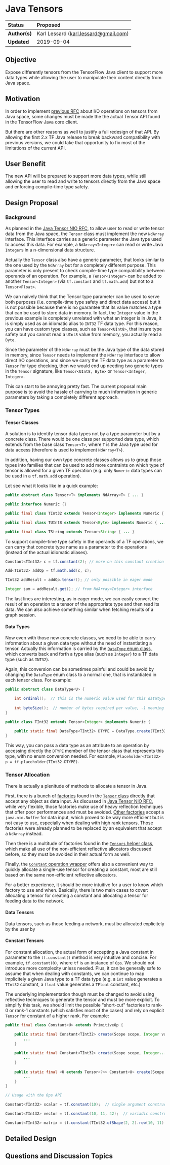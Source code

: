 # Java Tensors
| Status        | Proposed       |
:-------------- |:---------------------------------------------------- |
| **Author(s)** | Karl Lessard (karl.lessard@gmail.com) |
| **Updated**   | 2019-09-04                                           |

## Objective

Expose differently tensors from the TensorFlow Java client to support more data types while allowing the user
to manipulate their content directly from Java space.

## Motivation

In order to implement [previous RFC](https://github.com/karllessard/community/blob/master/sigs/jvm/rfcs/20190606-java-tensor-io.md)
about I/O operations on tensors from Java space, some changes must be made the the actual Tensor API found in 
the TensorFlow Java core client.

But there are other reasons as well to justify a full redesign of that API. By allowing the first 2.x TF Java
release to break backward compatibility with previous versions, we could take that opportunity to fix most of
the limitations of the current API.

## User Benefit

The new API will be prepared to support more data types, while still allowing the user to read and write to tensors
directly from the Java space and enforcing compile-time type safety.

## Design Proposal

### Background

As planned in the [Java Tensor NIO RFC](https://github.com/karllessard/community/blob/master/sigs/jvm/rfcs/20190606-java-tensor-io.md), 
 to allow user to read or write tensor data from the Java space, the `Tensor` class must implement the 
new `NdArray` interface. This interface carries as a generic parameter the Java type used to access this data. 
For example, a `NdArray<Integer>` can read or write Java `Integer`s in a n-dimensional data structure.

Actually the `Tensor` class also have a generic parameter, that looks similar to the one used by the `NdArray` but 
for a completely different purpose. This parameter is only present to check compile-time type compatibility between 
operands of an operation. For example, a `Tensor<Integer>` can be added to another `Tensor<Integer>` (via `tf.constant` 
and `tf.math.add`) but not to a `Tensor<Float>`.

We can naively think that the Tensor type parameter can be used to serve both purposes (i.e. compile-time type safety
and direct data access) but it is not possible because there is no guarantee that its value matches a type that can be used
to store data in memory. In fact, the `Integer` value in the previous example is completely unrelated with what 
an integer is in Java, it is simply used as an idiomatic alias to `INT32` TF data type. For this reason, you can
have custom type classes, such as `Tensor<UInt8>`, that insure type safety but you cannot read a `UInt8`
value from memory, you actually read a `Byte`. 

Since the parameter of the `NdArray` must be the Java type of the data stored in memory, since `Tensor` needs
to implement the `NdArray` interface to allow direct I/O operations, and since we carry the TF data type as a
parameter to `Tensor` for type checking, then we would end up needing two generic types in the `Tensor`
signature, like `Tensor<UInt8, Byte>` or `Tensor<Integer, Integer>`. 

This can start to be annoying pretty fast. The current proposal main purpose is to avoid the hassle of carrying
to much information in generic parameters by taking a completely different approach.

### Tensor Types

#### Tensor Classes

A solution is to identify tensor data types not by a type parameter but by a concrete class. There would be
one class per supported data type, which extends from the base class `Tensor<T>`, where `T` is the Java type
used for data access (therefore is used to implement `NdArray<T>`).

In addition, having our own type concrete classes allows us to group those types into families that can be
used to add more contraints on which type of tensor is allowed for a given TF operation (e.g. only `Numeric`
data types can be used in a `tf.math.add` operation).

Let see what it looks like in a quick example:

```java
public abstract class Tensor<T> implements NdArray<T> { ... }

public interface Numeric {}

public final class TInt32 extends Tensor<Integer> implements Numeric { ... }

public final class TUInt8 extends Tensor<Byte> implements Numeric { ... }

public final class TString extends Tensor<String> { ... }
```

To support compile-time type safety in the operands of a TF operations, we can carry that concrete type name
as a parameter to the operations (instead of the actual idiomatic aliases).

```java
Constant<TInt32> c = tf.constant(2); // more on this constant creation in the next section...

Add<TInt32> addOp = tf.math.add(c, c);

TInt32 addResult = addOp.tensor(); // only possible in eager mode

Integer sum = addResult.get(); // from NdArray<Integer> interface
```

The last lines are interesting, as in eager mode, we can easily convert the result of an operation to a tensor
of the appropriate type and then read its data. We can also achieve something similar when fetching results
of a graph session.

#### Data Types

Now even with those new concrete classes, we need to be able to carry information about a given data type without
the need of instantiating a tensor. Actually this information is carried by the [`DataType` enum class](https://github.com/karllessard/tensorflow/blob/master/tensorflow/java/src/main/java/org/tensorflow/DataType.java),
which converts back and forth a type alias (such as `Integer`) to a TF data type (such as `INT32`).

Again, this conversion can be sometimes painful and could be avoid by changing the `DataType` enum class to a 
normal one, that is instantiated in each tensor class. For example:

```java
public abstract class DataType<U> {

    int ordinal();  // this is the numeric value used for this datatype by the C++ core
    
    int byteSize();  // number of bytes required per value, -1 meaning undefined
}

public class TInt32 extends Tensor<Integer> implements Numeric {

    public static final DataType<TInt32> DTYPE = DataType.create(TInt32.class, 3, 4);
}
```

This way, you can pass a data type as an attribute to an operation by accessing directly the `DTYPE` member
of the tensor class that represents this type, with no enum conversion needed. For example, 
`Placeholder<TInt32> p = tf.placeholder(TInt32.DTYPE)`.

### Tensor Allocation

There is actually a plenitude of methods to allocate a tensor in Java.

First, there is a bunch of [factories](https://github.com/karllessard/tensorflow/blob/44ebaf12e7f196ef621413ce90c48bb9ae5f7522/tensorflow/java/src/main/java/org/tensorflow/Tensor.java#L105)
found in the [`Tensor` class](https://github.com/karllessard/tensorflow/blob/master/tensorflow/java/src/main/java/org/tensorflow/Tensor.java)
directly that accept any object as data input. As discussed in [Java Tensor NIO RFC](https://github.com/karllessard/community/blob/master/sigs/jvm/rfcs/20190606-java-tensor-io.md), while very
flexible, those factories make use of heavy reflection techniques that offer poor performances and must be avoided.
[Other factories](https://github.com/karllessard/tensorflow/blob/44ebaf12e7f196ef621413ce90c48bb9ae5f7522/tensorflow/java/src/main/java/org/tensorflow/Tensor.java#L167)
accept a `java.nio.Buffer` for data input, which proved to be way more efficient but is not
easy to use, especially when dealing with high rank tensors. Those factories were already planned to be replaced
by an equivalent that accept a `NdArray` instead.

Then there is a multitude of factories found in the [`Tensors` helper class](https://github.com/karllessard/tensorflow/blob/master/tensorflow/java/src/main/java/org/tensorflow/Tensors.java),
which make all use of the non-efficient reflective allocators discussed before, so they must be avoided in their
actual form as well.

Finally, the [`Constant` operation wrapper](https://github.com/karllessard/tensorflow/blob/master/tensorflow/java/src/main/java/org/tensorflow/op/core/Constant.java)
offers also a convenient way to quickly allocate a single-use tensor for creating a constant, most are still based on 
the same non-efficient reflective allocators.

For a better experience, it should be more intuitive for a user to know which factory to use and when. Basically, there
is two main cases to cover: allocating a tensor for creating a constant and allocating a tensor for feeding data
to the network.

#### Data Tensors

Data tensors, such as those feeding a network, must be allocated explicitely by the user by 

#### Constant Tensors

For constant allocation, the actual form of accepting a Java constant in parameter to the `tf.constant()` method is 
very intuitive and concise. For example, `tf.constant(0)`, where `tf` is an instance of `Ops`.
We should not introduce more complexity unless needed. Plus, it can be generally safe
to assume that when dealing with constants, we can continue to map implicitely a given Java type to a TF data type
(e.g. a `int` value generates a `TInt32` constant, a `float` value generates a `TFloat` constant, etc.)

The underlying implementation though must be changed to avoid using reflective techniques to generate the tensor and
must be more explicit. To simplify this task, we should limit the possible "short-cut" factories to rank-0 or rank-1
constants (which satisfies most of the cases) and rely on explicit `Tensor` for constant of a higher rank. For example:

```java
public final class Constant<U> extends PrimitiveOp {

    public static final Constant<TInt32> create(Scope scope, Integer value) {
        ...
    }
    
    public static final Constant<TInt32> create(Scope scope, Integer... values) {
        ...
    }
    
    public static final <U extends Tensor<?>> Constant<U> create(Scope scope, U data) {
        ...
    }
}

// Usage with the Ops API

Constant<TInt32> scalar = tf.constant(10);  // single argument constructor is chosen

Constant<TInt32> vector = tf.constant(10, 11, 42);  // variadic constructor is chosen

Constant<TInt32> matrix = tf.constant(TInt32.ofShape(2, 2).row(10, 11).row(30, 40).done());

```




## Detailed Design

## Questions and Discussion Topics
